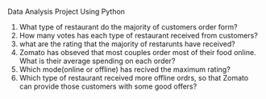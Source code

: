 Data Analysis Project Using Python
1. What type of restaurant do the majority of customers order form?
2. How many votes has each type of restaurant received from customers?
3. what are the rating that the majority of restarunts have received?
4. Zomato has obseved that most couples order most of their food online. What is their average spending on each order?
5. Which mode(online or offline) has recived the maximum rating?
6. Which type of restaurant received more offline ordrs, so that Zomato can provide those customers with some good offers?
    
                                   
